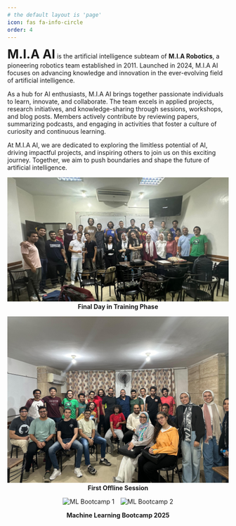 ```yaml
---
# the default layout is 'page'
icon: fas fa-info-circle
order: 4
---
```

<span style="font-size:2em;">**M.I.A AI**</span> is the artificial intelligence subteam of **M.I.A Robotics**, a pioneering robotics team established in 2011. Launched in 2024, M.I.A AI focuses on advancing knowledge and innovation in the ever-evolving field of artificial intelligence.

As a hub for AI enthusiasts, M.I.A AI brings together passionate individuals to learn, innovate, and collaborate. The team excels in applied projects, research initiatives, and knowledge-sharing through sessions, workshops, and blog posts. Members actively contribute by reviewing papers, summarizing podcasts, and engaging in activities that foster a culture of curiosity and continuous learning.

At M.I.A AI, we are dedicated to exploring the limitless potential of AI, driving impactful projects, and inspiring others to join us on this exciting journey. Together, we aim to push boundaries and shape the future of artificial intelligence.

![Final Day in Training Phase](./assets/img/about/training-phase-end.jpeg)
<span style="display: block; text-align: center">**Final Day in Training Phase**</span>

![First Offline Session](./assets/img/about/first-offline-session.jpeg)
<span style="display: block; text-align: center">**First Offline Session**</span>
<div style="text-align: center;">
    <div style="display: inline-block;">
        <img src="{{ '/assets/img/about/bootcamp25-1.png' | relative_url }}" alt="ML Bootcamp 1" style="width: 300px; height: auto; margin-right: 10px;">
        <img src="{{ '/assets/img/about/bootcamp25-2.png' | relative_url }}" alt="ML Bootcamp 2" style="width: 300px; height: auto;">
    </div>
    <p><b>Machine Learning Bootcamp 2025</b></p>
</div>
